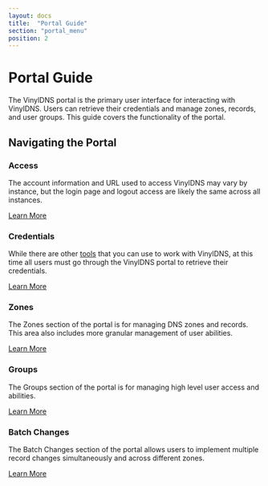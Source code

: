 ```yaml
---
layout: docs
title:  "Portal Guide"
section: "portal_menu"
position: 2
---
```

# Portal Guide

The VinylDNS portal is the primary user interface for interacting with VinylDNS. Users can retrieve their credentials and manage zones, records, and user groups. This guide covers the functionality of the portal.

## Navigating the Portal

### Access
The account information and URL used to access VinylDNS may vary by instance, but the login page and logout access are likely the same across all instances.

[Learn More](access)

### Credentials
While there are other [tools](/tools) that you can use to work with VinylDNS, at this time all users must go through the VinylDNS portal to retrieve their credentials.

[Learn More](credentials)

### Zones
The Zones section of the portal is for managing DNS zones and records. This area also includes more granular management of user abilities.

[Learn More](connecting-to-zone)

### Groups
The Groups section of the portal is for managing high level user access and abilities.

[Learn More](managing-access)

### Batch Changes
The Batch Changes section of the portal allows users to implement multiple record changes simultaneously and across different zones.

[Learn More](batch-changes)
